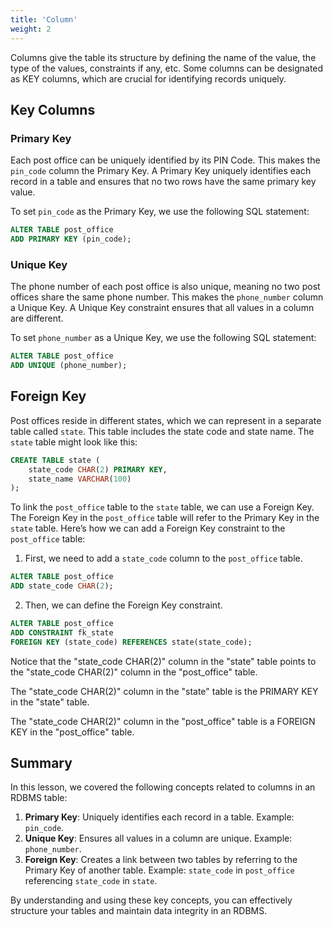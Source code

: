 ```yaml
---
title: 'Column'
weight: 2
--- 
```



Columns give the table its structure by defining the name of the value, the type of the values, constraints if any, etc. Some columns can be designated as KEY columns, which are crucial for identifying records uniquely.

## Key Columns

### Primary Key

Each post office can be uniquely identified by its PIN Code. This makes the `pin_code` column the Primary Key. A Primary Key uniquely identifies each record in a table and ensures that no two rows have the same primary key value.

To set `pin_code` as the Primary Key, we use the following SQL statement:

```sql
ALTER TABLE post_office
ADD PRIMARY KEY (pin_code);
```

### Unique Key

The phone number of each post office is also unique, meaning no two post offices share the same phone number. This makes the `phone_number` column a Unique Key. A Unique Key constraint ensures that all values in a column are different.

To set `phone_number` as a Unique Key, we use the following SQL statement:

```sql
ALTER TABLE post_office
ADD UNIQUE (phone_number);
```

## Foreign Key

Post offices reside in different states, which we can represent in a separate table called `state`. This table includes the state code and state name. The `state` table might look like this:

```sql
CREATE TABLE state (
    state_code CHAR(2) PRIMARY KEY,
    state_name VARCHAR(100)
);
```

To link the `post_office` table to the `state` table, we can use a Foreign Key. The Foreign Key in the `post_office` table will refer to the Primary Key in the `state` table. Here’s how we can add a Foreign Key constraint to the `post_office` table:

1. First, we need to add a `state_code` column to the `post_office` table.

```sql
ALTER TABLE post_office
ADD state_code CHAR(2);
```

2. Then, we can define the Foreign Key constraint.

```sql
ALTER TABLE post_office
ADD CONSTRAINT fk_state
FOREIGN KEY (state_code) REFERENCES state(state_code);
```

Notice that the "state_code CHAR(2)" column in the "state" table points to the "state_code CHAR(2)" column in the "post_office" table.

The "state_code CHAR(2)" column in the "state" table is the PRIMARY KEY in the "state" table.

The "state_code CHAR(2)" column in the "post_office" table is a FOREIGN KEY in the "post_office" table.

## Summary

In this lesson, we covered the following concepts related to columns in an RDBMS table:

1. **Primary Key**: Uniquely identifies each record in a table. Example: `pin_code`.
2. **Unique Key**: Ensures all values in a column are unique. Example: `phone_number`.
3. **Foreign Key**: Creates a link between two tables by referring to the Primary Key of another table. Example: `state_code` in `post_office` referencing `state_code` in `state`.

By understanding and using these key concepts, you can effectively structure your tables and maintain data integrity in an RDBMS.